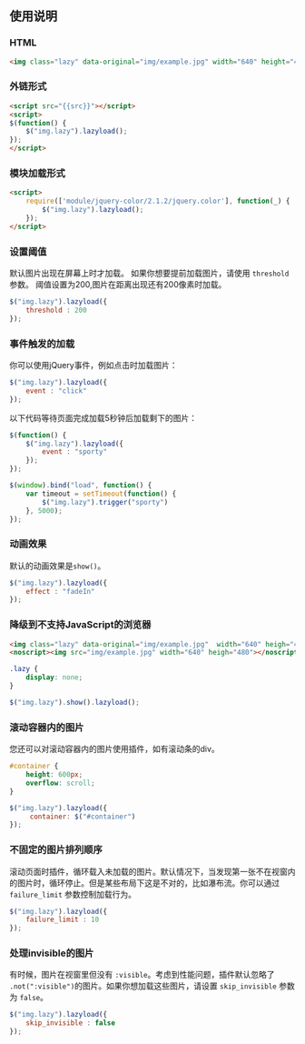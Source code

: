## 使用说明

### HTML
```html
<img class="lazy" data-original="img/example.jpg" width="640" height="480">
```
### 外链形式
```html
<script src="{{src}}"></script>
<script>
$(function() {
    $("img.lazy").lazyload();
});
</script>
```

### 模块加载形式

```html
<script>
    require(['module/jquery-color/2.1.2/jquery.color'], function(_) {
        $("img.lazy").lazyload();
    });
</script>
```

### 设置阈值

默认图片出现在屏幕上时才加载。 如果你想要提前加载图片，请使用 `threshold` 参数。 阈值设置为200,图片在距离出现还有200像素时加载。

```javascript
$("img.lazy").lazyload({
    threshold : 200
});
```
### 事件触发的加载

你可以使用jQuery事件，例如点击时加载图片：

```javascript
$("img.lazy").lazyload({
    event : "click"
});
```

以下代码等待页面完成加载5秒钟后加载剩下的图片：

```javascript
$(function() {
    $("img.lazy").lazyload({
        event : "sporty"
    });
});

$(window).bind("load", function() {
    var timeout = setTimeout(function() {
        $("img.lazy").trigger("sporty")
    }, 5000);
});
```

### 动画效果
默认的动画效果是`show()`。

```javascript
$("img.lazy").lazyload({
    effect : "fadeIn"
});
```

### 降级到不支持JavaScript的浏览器

```html
<img class="lazy" data-original="img/example.jpg"  width="640" heigh="480">
<noscript><img src="img/example.jpg" width="640" heigh="480"></noscript>
```

```css
.lazy {
    display: none;
}
```

```javascript
$("img.lazy").show().lazyload();
```

### 滚动容器内的图片
您还可以对滚动容器内的图片使用插件，如有滚动条的div。

```css
#container {
    height: 600px;
    overflow: scroll;
}
```

```javascript
$("img.lazy").lazyload({
     container: $("#container")
});
```

### 不固定的图片排列顺序

滚动页面时插件，循环载入未加载的图片。默认情况下，当发现第一张不在视窗内的图片时，循环停止。但是某些布局下这是不对的，比如瀑布流。你可以通过 `failure_limit` 参数控制加载行为。

```javascript
$("img.lazy").lazyload({
    failure_limit : 10
});
```

### 处理invisible的图片
有时候，图片在视窗里但没有 `:visible`。考虑到性能问题，插件默认忽略了 `.not(":visible")`的图片。如果你想加载这些图片，请设置 `skip_invisible` 参数为 `false`。

```javascript
$("img.lazy").lazyload({
    skip_invisible : false
});
```

